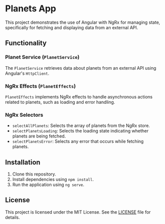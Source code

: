 # Planets App

This project demonstrates the use of Angular with NgRx for managing state, specifically for fetching and displaying data from an external API.

## Functionality

### Planet Service (`PlanetService`)

The `PlanetService` retrieves data about planets from an external API using Angular's `HttpClient`.

### NgRx Effects (`PlanetEffects`)

`PlanetEffects` implements NgRx effects to handle asynchronous actions related to planets, such as loading and error handling.

### NgRx Selectors

- `selectAllPlanets`: Selects the array of planets from the NgRx store.
- `selectPlanetsLoading`: Selects the loading state indicating whether planets are being fetched.
- `selectPlanetsError`: Selects any error that occurs while fetching planets.

## Installation
1. Clone this repository.
2. Install dependencies using `npm install`.
3. Run the application using `ng serve`.

## License
This project is licensed under the MIT License. See the [LICENSE](./LICENSE) file for details.
